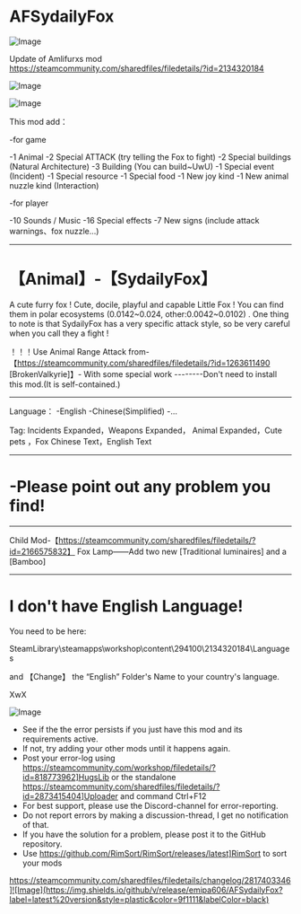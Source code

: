 # AFSydailyFox

![Image](https://i.imgur.com/buuPQel.png)

Update of Amlifurxs mod
https://steamcommunity.com/sharedfiles/filedetails/?id=2134320184

![Image](https://i.imgur.com/pufA0kM.png)

	
![Image](https://i.imgur.com/Z4GOv8H.png)

This mod add：

-for game

-1 Animal
-2 Special ATTACK (try telling the Fox to fight)
-2 Special buildings (Natural Architecture)
-3 Building (You can build~UwU)
-1 Special event (Incident)
-1 Special resource
-1 Special food
-1 New joy kind
-1 New animal nuzzle kind (Interaction)

-for player

-10 Sounds / Music
-16 Special effects
-7   New signs (include attack warnings、fox nuzzle...)

----------------------------------------------------------------------------------------------------

# 【Animal】-【SydailyFox】


A cute furry fox !
Cute, docile, playful and capable Little Fox ! 
You can find them in polar ecosystems (0.0142~0.024, other:0.0042~0.0102) . 
One thing to note is that SydailyFox has a very specific attack style, so be very careful when you call they a fight !


！！！Use Animal Range Attack from-【https://steamcommunity.com/sharedfiles/filedetails/?id=1263611490 [BrokenValkyrie]】- With some special work
--------Don't need to install this mod.(It is self-contained.)

----------------------------------------------------------------------------------------------------

Language：
-English
-Chinese(Simplified)
-...

Tag:
Incidents Expanded，Weapons Expanded， Animal Expanded，Cute pets ，Fox
Chinese Text，English Text

----------------------------------------------------------------------------------------------------

# -Please point out any problem you find!


----------------------------------------------------------------------------------------------------

Child Mod-【https://steamcommunity.com/sharedfiles/filedetails/?id=2166575832】
Fox Lamp——Add two new [Traditional luminaires] and a [Bamboo]

----------------------------------------------------------------------------------------------------

# I don't have English Language!
 

You need to be here:

SteamLibrary\steamapps\workshop\content\294100\2134320184\Languages

and 【Change】 the “English” Folder's Name to your country's language.

XwX

![Image](https://i.imgur.com/PwoNOj4.png)



-  See if the the error persists if you just have this mod and its requirements active.
-  If not, try adding your other mods until it happens again.
-  Post your error-log using https://steamcommunity.com/workshop/filedetails/?id=818773962]HugsLib or the standalone https://steamcommunity.com/sharedfiles/filedetails/?id=2873415404]Uploader and command Ctrl+F12
-  For best support, please use the Discord-channel for error-reporting.
-  Do not report errors by making a discussion-thread, I get no notification of that.
-  If you have the solution for a problem, please post it to the GitHub repository.
-  Use https://github.com/RimSort/RimSort/releases/latest]RimSort to sort your mods



https://steamcommunity.com/sharedfiles/filedetails/changelog/2817403346]![Image](https://img.shields.io/github/v/release/emipa606/AFSydailyFox?label=latest%20version&style=plastic&color=9f1111&labelColor=black)

